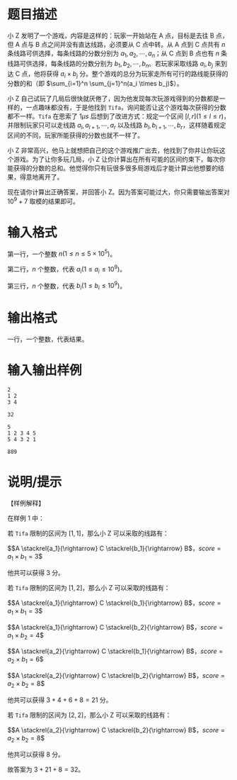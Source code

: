 # 题目描述

小 Z 发明了一个游戏，内容是这样的：玩家一开始站在 A 点，目标是去往 B 点，但 A 点与 B 点之间并没有直达线路，必须要从 C 点中转。从 A 点到 C 点共有 $n$ 条线路可供选择，每条线路的分数分别为 $a_1, a_2, \cdots, a_n$；从 C 点到 B 点也有 $n$ 条线路可供选择，每条线路的分数分别为 $b_1, b_2, \cdots, b_n$。若玩家采取线路 $a_i, b_j$ 来到达 C 点，他将获得 $a_i \times b_j$ 分。整个游戏的总分为玩家走所有可行的路线能获得的分数的和（即 $\sum_{i=1}^n \sum_{j=1}^n(a_i \times b_j)$）。

小 Z 自己试玩了几局后很快就厌倦了，因为他发现每次玩游戏得到的分数都是一样的，一点趣味都没有，于是他找到 `Tifa`，询问能否让这个游戏每次获得的分数都不一样。`Tifa` 在思索了 $1 \mu s$ 后想到了改进方式：规定一个区间 $[l,r](1 \leq l \leq r)$，并限制玩家只可以走线路 $a_l, a_{l+1}, \cdots, a_r$ 以及线路 $b_l, b_{l+1}, \cdots, b_r$，这样随着规定区间的不同，玩家所能获得的分数也就不一样了。

小 Z 非常高兴，他马上就想把自己的这个游戏推广出去，他找到了你并让你玩这个游戏。为了让你多玩几局，小 Z 让你计算出在所有可能的区间约束下，每次你能获得的分数的总和。他觉得你只有玩很多很多局游戏后才能计算出他想要的结果，得意地离开了。

现在请你计算出正确答案，并回答小 Z。因为答案可能过大，你只需要输出答案对 ${10}^9 + 7$ 取模的结果即可。

# 输入格式

第一行，一个整数 $n(1 \leq n \leq 5 \times {10}^5)$。

第二行，$n$ 个整数，代表 $a_i(1 \leq a_i \leq {10}^9)$。

第三行，$n$ 个整数，代表 $b_i(1 \leq b_i \leq {10}^9)$。

# 输出格式

一行，一个整数，代表结果。

# 输入输出样例

```input1
2
1 2
3 4
```

```output1
32
```

```input2
5
1 2 3 4 5
5 4 3 2 1
```

```output2
889
```

# 说明/提示

【样例解释】

在样例 1 中：

若 `Tifa` 限制的区间为 $[1,1]$，那么小 Z 可以采取的线路有：

$$A \stackrel{a_1}{\rightarrow} C \stackrel{b_1}{\rightarrow} B$，$score=a_1 \times b_1=3$$

他共可以获得 $3$ 分。

若 `Tifa` 限制的区间为 $[1,2]$，那么小 Z 可以采取的线路有：

$$A \stackrel{a_1}{\rightarrow} C \stackrel{b_1}{\rightarrow} B$，$score=a_1 \times b_1=3$$

$$A \stackrel{a_1}{\rightarrow} C \stackrel{b_2}{\rightarrow} B$，$score=a_1 \times b_2=4$$

$$A \stackrel{a_2}{\rightarrow} C \stackrel{b_1}{\rightarrow} B$，$score=a_2 \times b_1=6$$

$$A \stackrel{a_2}{\rightarrow} C \stackrel{b_2}{\rightarrow} B$，$score=a_2 \times b_2=8$$

他共可以获得 $3+4+6+8=21$ 分。

若 `Tifa` 限制的区间为 $[2,2]$，那么小 Z 可以采取的线路有：

$$A \stackrel{a_2}{\rightarrow} C \stackrel{b_2}{\rightarrow} B$，$score=a_2 \times b_2=8$$

他共可以获得 $8$ 分。

故答案为 $3+21+8=32$。
